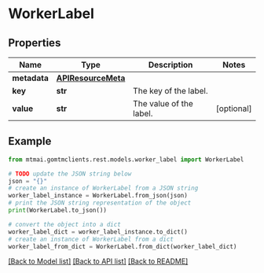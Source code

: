 # WorkerLabel


## Properties

Name | Type | Description | Notes
------------ | ------------- | ------------- | -------------
**metadata** | [**APIResourceMeta**](APIResourceMeta.md) |  | 
**key** | **str** | The key of the label. | 
**value** | **str** | The value of the label. | [optional] 

## Example

```python
from mtmai.gomtmclients.rest.models.worker_label import WorkerLabel

# TODO update the JSON string below
json = "{}"
# create an instance of WorkerLabel from a JSON string
worker_label_instance = WorkerLabel.from_json(json)
# print the JSON string representation of the object
print(WorkerLabel.to_json())

# convert the object into a dict
worker_label_dict = worker_label_instance.to_dict()
# create an instance of WorkerLabel from a dict
worker_label_from_dict = WorkerLabel.from_dict(worker_label_dict)
```
[[Back to Model list]](../README.md#documentation-for-models) [[Back to API list]](../README.md#documentation-for-api-endpoints) [[Back to README]](../README.md)



